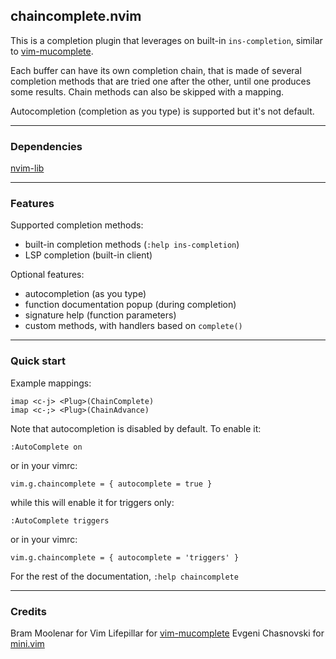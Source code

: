 ## chaincomplete.nvim

This is a completion plugin that leverages on built-in `ins-completion`, similar to [vim-mucomplete](https://github.com/lifepillar/vim-mucomplete).

Each buffer can have its own completion chain, that is made of several completion methods that are tried one after the other, until one produces some results. Chain methods can also be skipped with a mapping.

Autocompletion (completion as you type) is supported but it's not default.

-------------------------------------------------------------------------------

### Dependencies

[nvim-lib](https://github.com/mg979/nvim-lib)

-------------------------------------------------------------------------------

### Features

Supported completion methods:

- built-in completion methods (`:help ins-completion`)
- LSP completion (built-in client)

Optional features:

- autocompletion (as you type)
- function documentation popup (during completion)
- signature help (function parameters)
- custom methods, with handlers based on `complete()`

-------------------------------------------------------------------------------

### Quick start

Example mappings:

    imap <c-j> <Plug>(ChainComplete)
    imap <c-;> <Plug>(ChainAdvance)

Note that autocompletion is disabled by default. To enable it:

    :AutoComplete on

or in your vimrc:

    vim.g.chaincomplete = { autocomplete = true }

while this will enable it for triggers only:

    :AutoComplete triggers

or in your vimrc:

    vim.g.chaincomplete = { autocomplete = 'triggers' }

For the rest of the documentation, `:help chaincomplete`

-------------------------------------------------------------------------------

### Credits

Bram Moolenar for Vim
Lifepillar for [vim-mucomplete](https://github.com/lifepillar/vim-mucomplete)
Evgeni Chasnovski for [mini.vim](https://github.com/echasnovski/mini.nvim)
